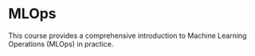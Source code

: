 # MLOps
This course provides a comprehensive introduction to Machine Learning Operations (MLOps) in practice.

